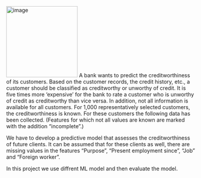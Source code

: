 <img width="190" alt="image" src="https://github.com/user-attachments/assets/daad5abb-6111-48db-95ca-033aed97741a">
A bank wants to predict the creditworthiness of its customers. Based on the customer records, the credit history, etc., a customer should be classified as creditworthy or unworthy of credit. It is five times more ‘expensive’ for the bank to rate a customer who is unworthy of credit as creditworthy than vice versa. In addition, not all information is available for all customers. For 1,000 representatively selected customers, the creditworthiness is known. For these customers the following data has been collected. (Features for which not all values are known are marked with the addition “incomplete”.) 

We have to develop a predictive model that assesses the creditworthiness of future clients. It can be assumed that for these clients as well, there are missing values in the features “Purpose”, “Present employment since”, “Job” and “Foreign worker”. 

In this project we use diffrent ML model and then evaluate the model.
